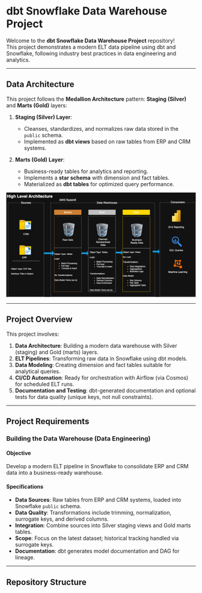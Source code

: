 # dbt Snowflake Data Warehouse Project

Welcome to the **dbt Snowflake Data Warehouse Project** repository!  
This project demonstrates a modern ELT data pipeline using dbt and Snowflake, following industry best practices in data engineering and analytics. 

---

## Data Architecture

This project follows the **Medallion Architecture** pattern: **Staging (Silver)** and **Marts (Gold)** layers:

1. **Staging (Silver) Layer**:  
   - Cleanses, standardizes, and normalizes raw data stored in the `public` schema.  
   - Implemented as **dbt views** based on raw tables from ERP and CRM systems.

2. **Marts (Gold) Layer**:  
   - Business-ready tables for analytics and reporting.  
   - Implements a **star schema** with dimension and fact tables.  
   - Materialized as **dbt tables** for optimized query performance.

![High-Level Architecture](Docs/High%20Level%20Architecture.png)

---

## Project Overview

This project involves:

1. **Data Architecture**: Building a modern data warehouse with Silver (staging) and Gold (marts) layers.  
2. **ELT Pipelines**: Transforming raw data in Snowflake using dbt models.  
3. **Data Modeling**: Creating dimension and fact tables suitable for analytical queries.  
4. **CI/CD Automation**: Ready for orchestration with Airflow (via Cosmos) for scheduled ELT runs.  
5. **Documentation and Testing**: dbt-generated documentation and optional tests for data quality (unique keys, not null constraints).

---

## Project Requirements

### Building the Data Warehouse (Data Engineering)

#### Objective
Develop a modern ELT pipeline in Snowflake to consolidate ERP and CRM data into a business-ready warehouse.

#### Specifications
- **Data Sources**: Raw tables from ERP and CRM systems, loaded into Snowflake `public` schema.  
- **Data Quality**: Transformations include trimming, normalization, surrogate keys, and derived columns.  
- **Integration**: Combine sources into Silver staging views and Gold marts tables.  
- **Scope**: Focus on the latest dataset; historical tracking handled via surrogate keys.  
- **Documentation**: dbt generates model documentation and DAG for lineage.

---

## Repository Structure

